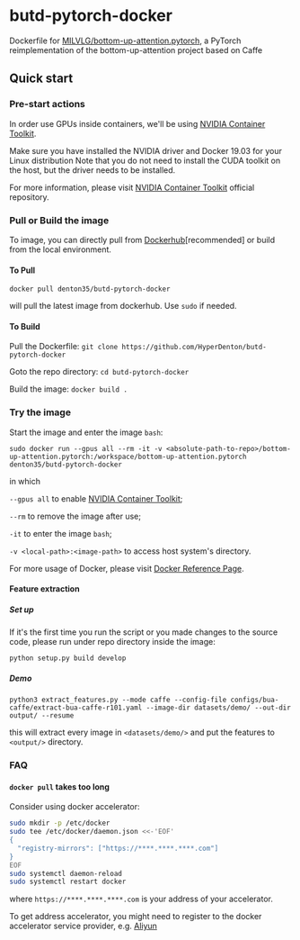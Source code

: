 # butd-pytorch-docker
Dockerfile for [MILVLG/bottom-up-attention.pytorch](https://github.com/MILVLG/bottom-up-attention.pytorch), a PyTorch reimplementation of the bottom-up-attention project based on Caffe

## Quick start
### Pre-start actions
In order use GPUs inside containers, we'll be using [NVIDIA Container Toolkit](https://github.com/NVIDIA/nvidia-docker).

Make sure you have installed the NVIDIA driver and Docker 19.03 for your Linux distribution Note that you do not need to install the CUDA toolkit on the host, but the driver needs to be installed.

For more information, please visit [NVIDIA Container Toolkit](https://github.com/NVIDIA/nvidia-docker) official repository.

### Pull or Build the image
To  image, you can directly pull from [Dockerhub](https://hub.docker.com)[recommended] or build from the local environment.

#### To Pull
`docker pull denton35/butd-pytorch-docker`

will pull the latest image from dockerhub. Use `sudo` if needed.

#### To Build
Pull the Dockerfile:
`git clone https://github.com/HyperDenton/butd-pytorch-docker`

Goto the repo directory:
`cd butd-pytorch-docker`

Build the image:
`docker build .`

### Try the image
Start the image and enter the image `bash`:

`sudo docker run --gpus all --rm -it -v <absolute-path-to-repo>/bottom-up-attention.pytorch:/workspace/bottom-up-attention.pytorch denton35/butd-pytorch-docker`

in which

`--gpus all` to enable [NVIDIA Container Toolkit](https://github.com/NVIDIA/nvidia-docker);

`--rm` to remove the image after use;

`-it` to enter the image `bash`;

`-v <local-path>:<image-path>` to access host system's directory.

For more usage of Docker, please visit [Docker Reference Page](https://docs.docker.com/engine/reference/builder/).

#### Feature extraction

##### Set up
If it's the first time you run the script or you made changes to the source code, please run under repo directory inside the image:

`python setup.py build develop`

##### Demo

`python3 extract_features.py --mode caffe --config-file configs/bua-caffe/extract-bua-caffe-r101.yaml --image-dir datasets/demo/ --out-dir output/ --resume`

this will extract every image in `<datasets/demo/>` and put the features to `<output/>` directory.

### FAQ
#### `docker pull` takes too long
Consider using docker accelerator:

  ```bash
  sudo mkdir -p /etc/docker
  sudo tee /etc/docker/daemon.json <<-'EOF'
  {
    "registry-mirrors": ["https://****.****.****.com"]
  }
  EOF
  sudo systemctl daemon-reload
  sudo systemctl restart docker
  ```
where `https://****.****.****.com` is your address of your accelerator.

To get address accelerator, you might need to register to the docker accelerator service provider, e.g. [Aliyun](https://cr.console.aliyun.com/#/accelerator)
